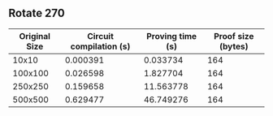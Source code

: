 ## Rotate 270
| Original Size | Circuit compilation (s) | Proving time (s) | Proof size (bytes) |
|---|---|---|---|
| 10x10 | 0.000391 | 0.033734 | 164 |
| 100x100 | 0.026598 | 1.827704 | 164 |
| 250x250 | 0.159658 | 11.563778 | 164 |
| 500x500 | 0.629477 | 46.749276 | 164 |
